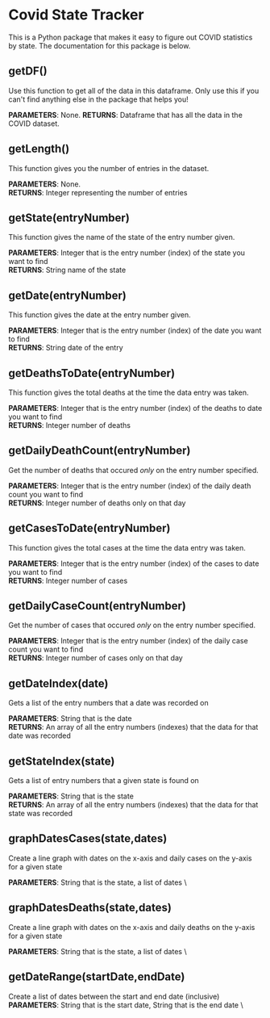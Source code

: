 # Covid State Tracker
This is a Python package that makes it easy to figure out COVID statistics by state. The documentation for this package is below.

## getDF()
Use this function to get all of the data in this dataframe. Only use this if you can't find anything else in the package that helps you!

**PARAMETERS**: None.
**RETURNS**: Dataframe that has all the data in the COVID dataset.

## getLength()
This function gives you the number of entries in the dataset.

**PARAMETERS**: None.\
**RETURNS**: Integer representing the number of entries

## getState(entryNumber)
This function gives the name of the state of the entry number given. 

**PARAMETERS**: Integer that is the entry number (index) of the state you want to find \
**RETURNS**: String name of the state

## getDate(entryNumber)
This function gives the date at the entry number given. 

**PARAMETERS**: Integer that is the entry number (index) of the date you want to find \
**RETURNS**: String date of the entry

## getDeathsToDate(entryNumber)
This function gives the total deaths at the time the data entry was taken.

**PARAMETERS**: Integer that is the entry number (index) of the deaths to date you want to find \
**RETURNS**: Integer number of deaths

## getDailyDeathCount(entryNumber)
Get the number of deaths that occured *only* on the entry number specified.

**PARAMETERS**: Integer that is the entry number (index) of the daily death count you want to find \
**RETURNS**: Integer number of deaths only on that day


## getCasesToDate(entryNumber)
This function gives the total cases at the time the data entry was taken.

**PARAMETERS**: Integer that is the entry number (index) of the cases to date you want to find \
**RETURNS**: Integer number of cases

## getDailyCaseCount(entryNumber)
Get the number of cases that occured *only* on the entry number specified.

**PARAMETERS**: Integer that is the entry number (index) of the daily case count you want to find \
**RETURNS**: Integer number of cases only on that day

## getDateIndex(date)
Gets a list of the entry numbers that a date was recorded on

**PARAMETERS**: String that is the date \
**RETURNS**: An array of all the entry numbers (indexes) that the data for that date was recorded

## getStateIndex(state)
Gets a list of entry numbers that a given state is found on

**PARAMETERS**: String that is the state \
**RETURNS**: An array of all the entry numbers (indexes) that the data for that state was recorded

## graphDatesCases(state,dates)
Create a line graph with dates on the x-axis and daily cases on the y-axis for a given state

**PARAMETERS**: String that is the state, a list of dates \

## graphDatesDeaths(state,dates)
Create a line graph with dates on the x-axis and daily deaths on the y-axis for a given state

**PARAMETERS**: String that is the state, a list of dates \

## getDateRange(startDate,endDate)
Create a list of dates between the start and end date (inclusive)
**PARAMETERS**: String that is the start date, String that is the end date \